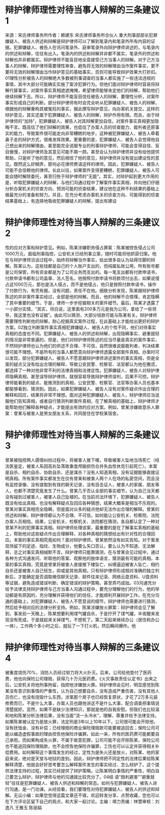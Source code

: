 # 辩护律师理性对待当事人辩解的三条建议1

来源：宋氏律师事务所作者：赖建东 宋氏律师事务所合伙人 重大刑事部部长犯罪嫌疑人、被告人供述和辩解是辩护律师可以了解到笔录内和笔录外所有内容的证据。犯罪嫌疑人、被告人在讯问笔录外、庭审笔录外向辩护律师讲述的，与笔录内的供述和辩解，往往有出入。笔录内的供述和辩解并非都不属实，笔录外的供述和辩解也并非都属实。辩护律师不能盲目地全盘接受己方当事人的辩解。对于己方当事人的辩解，辩护律师需要理性审查，避免将无效的辩解理由当作案件事实，更不要将无效的辩解理由当作辩护意见的基础事实，否则可能导致辩护效果大打折扣。01理性分析被告人的辩解绝大多数被刑事调查的当事人都实施了一些违法违规的事情，其中大部分可能确实实施了案涉犯罪行为。但他们面对辩护律师时容易将辩解代替事实，对案件事实真相遮遮掩掩，希望律师能够肯定他们的辩解，帮助他们继续辩解下去。所以，辩护律师不能盲目信任被告人的辩解，要理性分析，对案件事实形成自己的判断。部分辩护律师有时会完全听从犯罪嫌疑人、被告人的辩解，根据他的辩解重构其被冤枉的事实，据此撰写辩护意见，向办案机关提交。这样的辩护意见，其实还属于犯罪嫌疑人、被告人的辩解，辩护作用有限。而且，由于辩护律师的“加持”，犯罪嫌疑人、被告人对其辩解更加自信，对案件事实真相更加隐晦不言。既高估了他们辩解的效果，也低估了办案人员的侦查能力、裁判者还原事实的能力，导致案件很可能走向非常糟糕的地步。这种被犯罪嫌疑人、被告人牵着鼻子走的辩护方式，很难发挥效果。更重要的是，犯罪嫌疑人、被告人会觉得他自己想出来的辩解理由，甚至能完全说服专业的刑事辩护律师，可能会变得自信、盲目傲慢，对辩护律师及其意见可能不屑一顾。甚至会认为辩护律师并没有给他提供帮助，只是听了他的意见，然后相信了他的意见，辩护律师并没有提出建设性的意见。既然这么好糊弄，那何必花律师费请这样的律师。因此，犯罪嫌疑人、被告人可能不会信赖他的律师。长此以往，如果案件变得更糟糕，犯罪嫌疑人、被告人可能会随时解除委托，甚至归咎于辩护律师的“无能”。其实，对辩护起到更大作用的是，听取犯罪嫌疑人的辩解，与他们沟通过程中了解案件事实真相，并向他们仔细分析办案机关的侦查方向、预测可能的侦查结果，建议他在这种不利结果的基础上做最充分的准备和努力。并且，在充分考虑办案机关的侦查方向、可能得到的侦查结果基础上，有选择地吸收犯罪嫌疑人的辩解，提出有建设

# 辩护律师理性对待当事人辩解的三条建议2

性的应对方案和辩护意见。例如，陈某涉嫌职务侵占罪案：陈某被控告侵占公司1000万元，面临刑事指控，公安机关已经刑事立案，随时可能将他抓获归案。他在与辩护律师洽谈过程中，始终将辩解当作事实，给出很多自认为站得住脚的辩解。陈某认为，这些钱都是自己的个人账户支出的，但纯属私账公用，所有账号都是公司保管，所有资金都是为了公司业务而支出的。每一笔支出都有付款申请书，付款申请书都有公司盖章、法人签名，他按照付款申请书将款项付出去，如果说侵占这1000万元，那也是法人侵占，而不是他侵占，他只是按照付款申请书，操作了付款行为，有凭有据，没有问题，责任不在他。细致分析发现，陈某跟辩护律师陈述的并非案件事实经过，全部是他的辩解。而且，他的辩解不合情理，肯定隐瞒了其中重要的细节。于是，律师一步步挖掘相关的案件细节。最后，陈某才透露了一小部分实情，“其实，坦白说，这里面有200多万元是我为公司，拿给了一些领导，我这里也没有证据”。由此可以猜测，大部分钱款可能与陈某有关。辩护律师需要理性判断他的辩解，耐心挖掘真实案件过程，在此基础上才能给出更好的辩护方案。02独立判断案件事实真相犯罪嫌疑人、被告人的个性不同，他们对待事实真相的态度也不同。犯罪嫌疑人、被告人的供述和辩解，出现隐瞒事实、避重就轻的情况是非常普遍的，但是，他们对辩护律师陈述的应当尽量是真实的案件事实，不然辩护律师也认为他们的供述不合理、不可信，自然很难说服裁判者，判决结果很可能不理想。不是所有的当事人都愿意向辩护律师透露全部案件真相。办案时可以发现，部分犯罪嫌疑人、被告人不愿意跟辩护律师讲述案件的事实真相，但是全案的疑点又没有给出合理的解释，导致公安民警、检察官、法官都认为他在撒谎，都选择了一种对他非常不利的法律真相和法律定性。犯罪嫌疑人、被告人对辩护律师隐瞒真相，甚至误导辩护律师，就很容易导致辩护律师误判，后果不可控。辩护律师能看到的疑点、能推测到的真相，公安民警、检察官、法官等办案人员也基本都能够看到、猜测到。因此，如果犯罪嫌疑人、被告人没有对案件疑点作出合理的解释和回应，结果将非常不理想。面对这种犯罪嫌疑人、被告人，辩护律师应当说服他们告知真相，或者自行猜测判断案件真相，在了解真相的基础上，辩护律师才能帮助他们解释各种疑点，才能提出有效的应对方案。例如，曾某涉嫌故意杀人罪案：曾某与被害人是男女朋友关系，共同居住在学校某宿舍。

# 辩护律师理性对待当事人辩解的三条建议3

曾某被指控两人感情纠纷过程中，将被害人推下楼，导致被害人坠地当场死亡（经法医鉴定，被害人系因高处坠落致重度颅脑损伤合并失血性休克引起死亡）。本案是自杀、相约自杀、协助自杀、还是谋杀？没有人知道真相，没有证据能够直接证明真相。所有案件事实都发生在仅有曾某和被害人两个人在场的私密空间，而且没有监控录像、没有提取到有效的聊天记录，没有目击证人，被害人的家属、朋友等人，也都不清楚究竟发生了什么。曾某几乎否认全部的事实细节，认为自己当天都没有碰到过被害人，被害人自己坠楼的。在当前司法环境下，犯罪嫌疑人、被告人既没有给出真相、也没有解释疑点及回应各种猜想，结果大概率是相当不乐观的。曾某对事实真相完全隐瞒，但是面对众多的疑点他却无法作出合理的解释。曾某的供述和辩解，辩护律师都认为不合理、不可信，如何能让公安机关、检察院、法院办案人员相信。结果，公安机关、检察机关、法院都在猜测，各自都认定了一种对曾某不利的犯罪事实真相。辩护律师处理该案，最重要的是在了解事实真相的基础上，帮助他对这些疑点作出合理解释，对各种真相的猜想给出有针对性的合理回应。本案的事实真相究竟如何？面对辩护律师，曾某依然没有如实告知。对于案发现场留下的足迹、指纹、生物成分，他要么矢口否认，要么认为不知道、无法解释，总之对事实真相缄默不言。辩护律师只能靠猜测，在与曾某会见过程中，通过各种方式沟通发问、听取他的答案、观察他的肢体语言，猜测最有可能的真相。本案的事实真相，究竟是曾某将被害人直接推下楼坠亡、纠缠逼迫被害人坠亡、相约自杀还是被害人自己轻生，抑或是其他真相，只有辩护律师形成相对准确的独立判断后，才能确定是否调取微信聊天记录、邮件往来记录、网络云盘资料、U盘资料等证据，避免造成错误判断、确定错误的辩护策略，甚至弄巧成拙。03沟通充分给予法律支持辩护律师与己方当事人沟通过程中，要充分理解他们的行为，他的举动都是有原因的，充分理解并获得他们的信任，才能顺利开展辩护工作。在充分沟通的基础上，对犯罪嫌疑人、被告人不愿意说的细节，辩护律师也需要进行猜测，然后给予相对应的法律分析支持。例如，陈某涉嫌放火罪案：辩护律师会见了解到，事发前一天晚上，陈某想要利用煤气罐自杀，于是拧开了煤气罐。半夜醒来发现没有死成，于是就起来关掉煤气，不想死了。第二天起来继续办公（居住和办公一体），工作两个多小时之后，就玩了一下打火机，然后瞬间爆炸。他

# 辩护律师理性对待当事人辩解的三条建议4

被重度烧伤70%，消防人员经过努力将大火扑灭。后来，公司给他垫付了医药费，他也向保险公司理赔，获得几十万元医药费。《火灾事故责任认定书》出来之后，公安机关将他刑事拘留，指控他涉嫌放火罪。辩护律师会见时，明显感觉到陈某没有意识到事情的严重性，认为自己想要自杀，没有造成严重伤害，没有其他人员伤亡，也没有烧毁什么东西，涉案那个房子也已经恢复原状，才花了2万多元装修费而已，不是什么大事，办案人员也跟他讲这不是什么大事，配合调查把事情说清楚就好。显然，如果不是缺少法律知识，那就是他的自我安慰。但我们也比较温和地和陈某分析法律后果，没有当面“浇一头冷水”，理解、尊重并给予法律支持。如果陈某被认定为是放火罪，法定刑是3年以上10年以下，公司很可能会开除他，没有抚恤金、没有补偿；已经理赔的商业保险理赔款可能要被追回去；保险公司可能以编造虚假事故的理由控告他保险诈骗罪。如此一来，所有的医药费可能都要自己承担。而如果构成失火罪，不属于故意犯罪，公司可能不会开除陈某，保险公司也不能追回保险理赔款，也不会控告他保险诈骗罪，工伤也可以认定并获得相关补偿费用。如何解释这个事情发生的经过，定性为是失火还是放火，对陈某、他的家庭来说，绝对是天堂与地狱的差别。因此，辩护律师把不同定性的法律后果给陈某解释清楚，他就会好好思考要怎么解释案件发生的事实经过、怎么辩护了。这个提供法律支持的过程，其实已经提供了辩护策略。让陈某明白事情的严重性，明白自己要怎么辩护，辩护律师与他的沟通就比较充分了。04结  语“趋利避害”“避重就轻”往往是犯罪嫌疑人、被告人供述和辩解的常态。如何与犯罪嫌疑人、被告人进行沟通，是一门功课。从经验看，我们要理性对待犯罪嫌疑人、被告人的供述和辩解。无讼小编：如果您觉得这篇文章还不错，欢迎转发分享、点赞收藏，您也可以在下方评论区留下自己的观点，和大家一起讨论。主编：靖力责编：林慧审核：刘逸凡 王雅玉 陈丽娟

